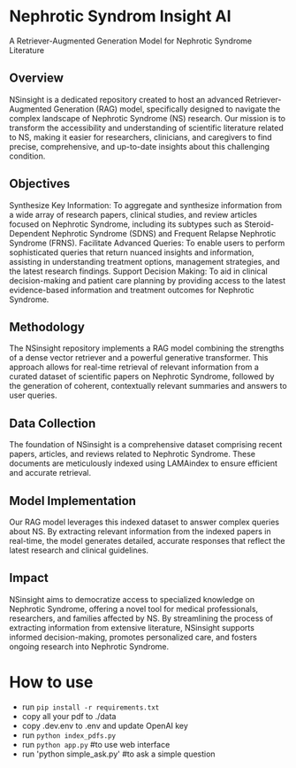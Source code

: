 # Nephrotic Syndrom Insight AI 
A Retriever-Augmented Generation Model for Nephrotic Syndrome Literature
## Overview
NSinsight is a dedicated repository created to host an advanced Retriever-Augmented Generation (RAG) model, specifically designed to navigate the complex landscape of Nephrotic Syndrome (NS) research. Our mission is to transform the accessibility and understanding of scientific literature related to NS, making it easier for researchers, clinicians, and caregivers to find precise, comprehensive, and up-to-date insights about this challenging condition.

## Objectives
Synthesize Key Information: To aggregate and synthesize information from a wide array of research papers, clinical studies, and review articles focused on Nephrotic Syndrome, including its subtypes such as Steroid-Dependent Nephrotic Syndrome (SDNS) and Frequent Relapse Nephrotic Syndrome (FRNS).
Facilitate Advanced Queries: To enable users to perform sophisticated queries that return nuanced insights and information, assisting in understanding treatment options, management strategies, and the latest research findings.
Support Decision Making: To aid in clinical decision-making and patient care planning by providing access to the latest evidence-based information and treatment outcomes for Nephrotic Syndrome.

## Methodology
The NSinsight repository implements a RAG model combining the strengths of a dense vector retriever and a powerful generative transformer. This approach allows for real-time retrieval of relevant information from a curated dataset of scientific papers on Nephrotic Syndrome, followed by the generation of coherent, contextually relevant summaries and answers to user queries.

## Data Collection
The foundation of NSinsight is a comprehensive dataset comprising recent papers, articles, and reviews related to Nephrotic Syndrome. These documents are meticulously indexed using LAMAindex to ensure efficient and accurate retrieval.

## Model Implementation
Our RAG model leverages this indexed dataset to answer complex queries about NS. By extracting relevant information from the indexed papers in real-time, the model generates detailed, accurate responses that reflect the latest research and clinical guidelines.

## Impact
NSinsight aims to democratize access to specialized knowledge on Nephrotic Syndrome, offering a novel tool for medical professionals, researchers, and families affected by NS. By streamlining the process of extracting information from extensive literature, NSinsight supports informed decision-making, promotes personalized care, and fosters ongoing research into Nephrotic Syndrome.

# How to use
* run `pip install -r requirements.txt`
* copy all your pdf to ./data
* copy .dev.env to .env and update OpenAI key
* run `python index_pdfs.py`
* run `python app.py`  #to use web interface
* run 'python simple_ask.py'  #to ask a simple question